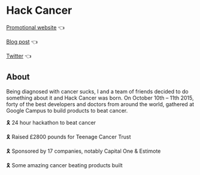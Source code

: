 # Hack Cancer

[Promotional website](https://raynesio.github.io/hackcancer/) 👈

[Blog post](https://medium.com/hackcancer-hackathon/a-hackathon-that-changed-the-world-c4a25ea61238) 👈

[Twitter](https://twitter.com/hack_cancer) 👈


## About

Being diagnosed with cancer sucks, I and a team of friends decided to do something about it and Hack Cancer was born. On October 10th – 11th 2015, forty of the best developers and doctors from around the world, gathered at Google Campus to build products to beat cancer.

🎗️ 24 hour hackathon to beat cancer

🎗️ Raised £2800 pounds for Teenage Cancer Trust

🎗️ Sponsored by 17 companies, notably Capital One & Estimote

🎗️ Some amazing cancer beating products built

